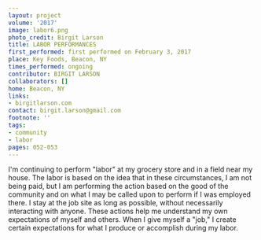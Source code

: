 ```yaml
---
layout: project
volume: '2017'
image: labor6.png
photo_credit: Birgit Larson
title: LABOR PERFORMANCES
first_performed: first performed on February 3, 2017
place: Key Foods, Beacon, NY
times_performed: ongoing
contributor: BIRGIT LARSON
collaborators: []
home: Beacon, NY
links:
- birgitlarson.com
contact: birgit.larson@gmail.com
footnote: ''
tags:
- community
- labor
pages: 052-053
---
```


I'm continuing to perform "labor" at my grocery store and in a field near my house. The labor is based on the idea that in these circumstances, I am not being paid, but I am performing the action based on the good of the community and on what I may be called upon to perform if I was employed there. I stay at the job site as long as possible, without necessarily interacting with anyone. These actions help me understand my own expectations of myself and others. When I give myself a "job," I create certain expectations for what I produce or accomplish during my labor.
